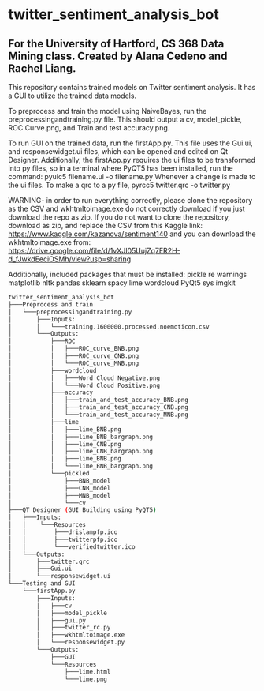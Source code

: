 # twitter_sentiment_analysis_bot
For the University of Hartford, CS 368 Data Mining class.
Created by Alana Cedeno and Rachel Liang.
-----------------------------------------
This repository contains trained models on Twitter sentiment analysis.
It has a GUI to utilize the trained data models.

To preprocess and train the model using NaiveBayes, run the preprocessingandtraining.py file.
This should output a cv, model_pickle, ROC Curve.png, and Train and test accuracy.png.

To run GUI on the trained data, run the firstApp.py. This file uses the Gui.ui, and responsewidget.ui files, which can be opened and edited on Qt Designer.
Additionally, the firstApp.py requires the ui files to be transformed into py files, so in a terminal where PyQT5 has been installed, run the command:
pyuic5 filename.ui -o filename.py
Whenever a change is made to the ui files.
To make a qrc to a py file,
pyrcc5 twitter.qrc -o twitter.py

WARNING- in order to run everything correctly, please clone the repository as the CSV and wkhtmltoimage.exe do not correctly download if you just download the repo as zip. If you do not want to clone the repository, download as zip, and replace the CSV from this Kaggle link: https://www.kaggle.com/kazanova/sentiment140 and you can download the wkhtmltoimage.exe from: https://drive.google.com/file/d/1vXJI05UujZq7ER2H-d_fJwkdEeciOSMh/view?usp=sharing

Additionally, included packages that must be installed:
    pickle
    re
    warnings
    matplotlib
    nltk
    pandas
    sklearn
    spacy
    lime
    wordcloud
    PyQt5
    sys
    imgkit

```bash
twitter_sentiment_analysis_bot
├───Preprocess and train
│   └───preprocessingandtraining.py
│       ├───Inputs:
│       │   └───training.1600000.processed.noemoticon.csv
│       └───Outputs:
│           ├───ROC
│           │   ├───ROC_curve_BNB.png
│           │   ├───ROC_curve_CNB.png
│           │   └───ROC_curve_MNB.png
│           ├───wordcloud
│           │   ├───Word Cloud Negative.png
│           │   └───Word Cloud Positive.png
│           ├───accuracy
│           │   ├───train_and_test_accuracy_BNB.png
│           │   ├───train_and_test_accuracy_CNB.png
│           │   └───train_and_test_accuracy_MNB.png
│           ├───lime
│           │   ├───lime_BNB.png
│           │   ├───lime_BNB_bargraph.png
│           │   ├───lime_CNB.png
│           │   ├───lime_CNB_bargraph.png
│           │   ├───lime_BNB.png
│           │   └───lime_BNB_bargraph.png
│           └───pickled
│               ├───BNB_model
│               ├───CNB_model
│               ├───MNB_model
│               └───cv
├───QT Designer (GUI Building using PyQT5)
│   ├───Inputs:
│   │    └───Resources
│   │        ├───drislampfp.ico
│   │        ├───twitterpfp.ico
│   │        └───verifiedtwitter.ico
│   └───Outputs:
│       ├───twitter.qrc
│       ├───Gui.ui
│       └───responsewidget.ui
└───Testing and GUI
    └───firstApp.py
        ├───Inputs:
        │   ├───cv
        │   ├───model_pickle
        │   ├───gui.py
        │   ├───twitter_rc.py
        │   ├───wkhtmltoimage.exe        
        │   └───responsewidget.py
        └───Outputs:
            ├───GUI
            └───Resources
                ├───lime.html
                └───lime.png
```
